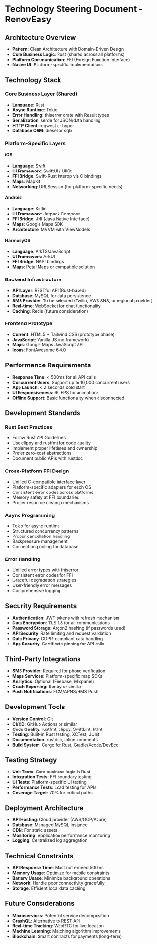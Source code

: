 # Technology Steering Document - RenovEasy

## Architecture Overview
- **Pattern**: Clean Architecture with Domain-Driven Design
- **Core Business Logic**: Rust (shared across all platforms)
- **Platform Communication**: FFI (Foreign Function Interface)
- **Native UI**: Platform-specific implementations

## Technology Stack

### Core Business Layer (Shared)
- **Language**: Rust
- **Async Runtime**: Tokio
- **Error Handling**: thiserror crate with Result types
- **Serialization**: serde for JSON/data handling
- **HTTP Client**: reqwest or hyper
- **Database ORM**: diesel or sqlx

### Platform-Specific Layers

#### iOS
- **Language**: Swift
- **UI Framework**: SwiftUI / UIKit
- **FFI Bridge**: Swift-Rust interop via C bindings
- **Maps**: MapKit
- **Networking**: URLSession (for platform-specific needs)

#### Android
- **Language**: Kotlin
- **UI Framework**: Jetpack Compose
- **FFI Bridge**: JNI (Java Native Interface)
- **Maps**: Google Maps SDK
- **Architecture**: MVVM with ViewModels

#### HarmonyOS
- **Language**: ArkTS/JavaScript
- **UI Framework**: ArkUI
- **FFI Bridge**: NAPI bindings
- **Maps**: Petal Maps or compatible solution

### Backend Infrastructure
- **API Layer**: RESTful API (Rust-based)
- **Database**: MySQL for data persistence
- **SMS Provider**: To be selected (Twilio, AWS SNS, or regional provider)
- **Real-time**: WebSocket for chat functionality
- **Caching**: Redis (future consideration)

### Frontend Prototype
- **Current**: HTML5 + Tailwind CSS (prototype phase)
- **JavaScript**: Vanilla JS (no framework)
- **Maps**: Google Maps JavaScript API
- **Icons**: FontAwesome 6.4.0

## Performance Requirements
- **Response Time**: < 500ms for all API calls
- **Concurrent Users**: Support up to 10,000 concurrent users
- **App Launch**: < 2 seconds cold start
- **UI Responsiveness**: 60 FPS for animations
- **Offline Support**: Basic functionality when disconnected

## Development Standards

### Rust Best Practices
- Follow Rust API Guidelines
- Use clippy and rustfmt for code quality
- Implement proper lifetimes and ownership
- Prefer zero-cost abstractions
- Document public APIs with rustdoc

### Cross-Platform FFI Design
- Unified C-compatible interface layer
- Platform-specific adapters for each OS
- Consistent error codes across platforms
- Memory safety at FFI boundaries
- Proper resource cleanup mechanisms

### Async Programming
- Tokio for async runtime
- Structured concurrency patterns
- Proper cancellation handling
- Backpressure management
- Connection pooling for database

### Error Handling
- Unified error types with thiserror
- Consistent error codes for FFI
- Graceful degradation strategies
- User-friendly error messages
- Comprehensive logging

## Security Requirements
- **Authentication**: JWT tokens with refresh mechanism
- **Data Encryption**: TLS 1.3 for all communications
- **Password Storage**: Argon2 hashing (if passwords used)
- **API Security**: Rate limiting and request validation
- **Data Privacy**: GDPR-compliant data handling
- **App Security**: Certificate pinning for API calls

## Third-Party Integrations
- **SMS Provider**: Required for phone verification
- **Maps Services**: Platform-specific map SDKs
- **Analytics**: Optional (Firebase, Mixpanel)
- **Crash Reporting**: Sentry or similar
- **Push Notifications**: FCM/APNS/HMS Push

## Development Tools
- **Version Control**: Git
- **CI/CD**: GitHub Actions or similar
- **Code Quality**: rustfmt, clippy, SwiftLint, ktlint
- **Testing**: Built-in Rust testing, XCTest, JUnit
- **Documentation**: rustdoc, inline comments
- **Build System**: Cargo for Rust, Gradle/Xcode/DevEco

## Testing Strategy
- **Unit Tests**: Core business logic in Rust
- **Integration Tests**: FFI boundary testing
- **UI Tests**: Platform-specific UI testing
- **Performance Tests**: Load testing for APIs
- **Coverage Target**: 70% for critical paths

## Deployment Architecture
- **API Hosting**: Cloud provider (AWS/GCP/Azure)
- **Database**: Managed MySQL instance
- **CDN**: For static assets
- **Monitoring**: Application performance monitoring
- **Logging**: Centralized log aggregation

## Technical Constraints
- **API Response Time**: Must not exceed 500ms
- **Memory Usage**: Optimize for mobile constraints
- **Battery Usage**: Minimize background operations
- **Network**: Handle poor connectivity gracefully
- **Storage**: Efficient local data caching

## Future Considerations
- **Microservices**: Potential service decomposition
- **GraphQL**: Alternative to REST API
- **Real-time Tracking**: WebRTC for live location
- **Machine Learning**: Matching algorithm improvements
- **Blockchain**: Smart contracts for payments (long-term)